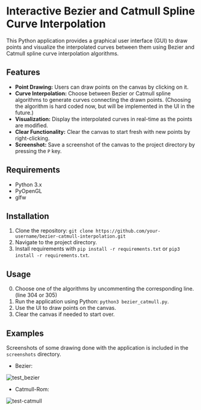 # Interactive Bezier and Catmull Spline Curve Interpolation

This Python application provides a graphical user interface (GUI) to draw points and visualize the interpolated curves between them using Bezier and Catmull spline curve interpolation algorithms.

## Features

- **Point Drawing:** Users can draw points on the canvas by clicking on it.
- **Curve Interpolation:** Choose between Bezier or Catmull spline algorithms to generate curves connecting the drawn points. (Choosing the algorithm is hard coded now, but will be implemented in the UI in the future.)
- **Visualization:** Display the interpolated curves in real-time as the points are modified.
- **Clear Functionality:** Clear the canvas to start fresh with new points by right-clicking.
- **Screenshot:** Save a screenshot of the canvas to the project directory by pressing the `P` key.

## Requirements

- Python 3.x
- PyOpenGL
- glfw

## Installation

1. Clone the repository: `git clone https://github.com/your-username/bezier-catmull-interpolation.git`
2. Navigate to the project directory.
3. Install requirements with `pip install -r requirements.txt` or `pip3 install -r requirements.txt`.

## Usage
0. Choose one of the algorithms by uncommenting the corresponding line. (line 304 or 305)
1. Run the application using Python: `python3 bezier_catmull.py`.
2. Use the UI to draw points on the canvas.
3. Clear the canvas if needed to start over.

## Examples

Screenshots of some drawing done with the application is included in the `screenshots` directory.
- Bezier:

 
![test_bezier](https://github.com/yassiommi/curveinterpolation/assets/46069118/1d6c9bd7-c319-45f9-9f35-e1213a99ae60)
- Catmull-Rom:


![test-catmull](https://github.com/yassiommi/curveinterpolation/assets/46069118/90da24d1-cfb0-42ab-81ba-2b98bc5ebec2)


